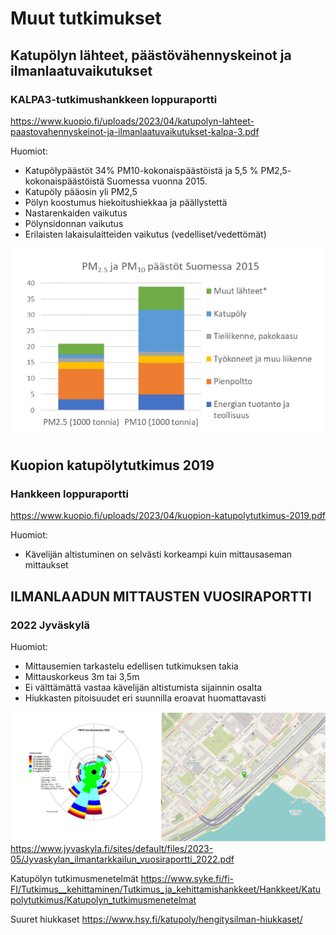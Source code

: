 # Muut tutkimukset

## Katupölyn lähteet, päästövähennyskeinot ja ilmanlaatuvaikutukset

### KALPA3-tutkimushankkeen loppuraportti

https://www.kuopio.fi/uploads/2023/04/katupolyn-lahteet-paastovahennyskeinot-ja-ilmanlaatuvaikutukset-kalpa-3.pdf

Huomiot:

-   Katupölypäästöt 34% PM10-kokonaispäästöistä ja 5,5 % PM2,5- kokonaispäästöistä Suomessa vuonna 2015.
-   Katupöly pääosin yli PM2,5
-   Pölyn koostumus hiekoitushiekkaa ja päällystettä
-   Nastarenkaiden vaikutus
-   Pölynsidonnan vaikutus
-   Erilaisten lakaisulaitteiden vaikutus (vedelliset/vedettömät)

![PM10 ja PM2.5 osuudet](./images/pm10_pm25.PNG)

## Kuopion katupölytutkimus 2019

### Hankkeen loppuraportti

https://www.kuopio.fi/uploads/2023/04/kuopion-katupolytutkimus-2019.pdf

Huomiot:

-   Kävelijän altistuminen on selvästi korkeampi kuin mittausaseman mittaukset

## ILMANLAADUN MITTAUSTEN VUOSIRAPORTTI

### 2022 Jyväskylä

Huomiot:

-   Mittausemien tarkastelu edellisen tutkimuksen takia
-   Mittauskorkeus 3m tai 3,5m
-   Ei välttämättä vastaa kävelijän altistumista sijainnin osalta
-   Hiukkasten pitoisuudet eri suunnilla eroavat huomattavasti

![Hiukkasten suunnat](./images/hannikaisenkatu.PNG)
https://www.jyvaskyla.fi/sites/default/files/2023-05/Jyvaskylan_ilmantarkkailun_vuosiraportti_2022.pdf

Katupölyn tutkimusmenetelmät
https://www.syke.fi/fi-FI/Tutkimus__kehittaminen/Tutkimus_ja_kehittamishankkeet/Hankkeet/Katupolytutkimus/Katupolyn_tutkimusmenetelmat

Suuret hiukkaset
https://www.hsy.fi/katupoly/hengitysilman-hiukkaset/
